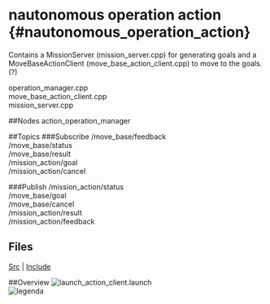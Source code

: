 # nautonomous operation action {#nautonomous_operation_action}
Contains a MissionServer (mission_server.cpp) for generating goals and a MoveBaseActionClient (move_base_action_client.cpp) to move to the goals. (?)


operation_manager.cpp <br />
move_base_action_client.cpp <br />
mission_server.cpp

##Nodes
action_operation_manager

##Topics
###Subscribe
/move_base/feedback <br />
/move_base/status <br />
/move_base/result <br />
/mission_action/goal <br />
/mission_action/cancel <br />

###Publish
/mission_action/status <br />
/move_base/goal <br />
/move_base/cancel <br />
/mission_action/result <br />
/mission_action/feedback


## Files
[Src](dir_4427628519c91f4e3c80ab0755fad9e1.html) | [Include](dir_a7ed21d1c4d0824279af0883323bf173.html)

##Overview
![launch_action_client.launch](../images/launch_action_client.png)
<br />
![legenda](../images/legenda.png)


